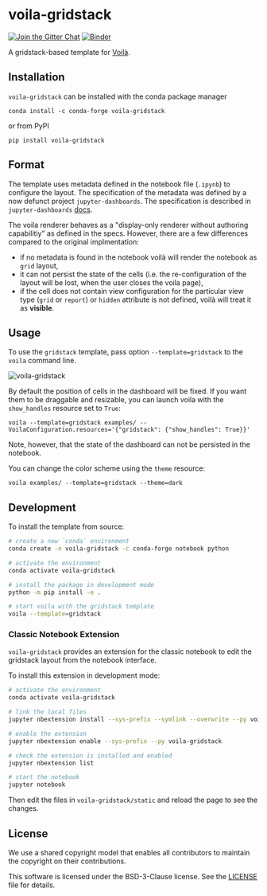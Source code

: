 # voila-gridstack



[![Join the Gitter Chat](https://badges.gitter.im/Join%20Chat.svg)](https://gitter.im/QuantStack/Lobby?utm_source=badge&utm_medium=badge&utm_campaign=pr-badge&utm_content=badge)
[![Binder](https://mybinder.org/badge_logo.svg)](https://mybinder.org/v2/gh/voila-dashboards/voila-gridstack/stable?urlpath=/voila/tree/examples/scotch_dashboard.ipynb)

A gridstack-based template for [Voilà](https://github.com/voila-dashboards/voila).

## Installation

`voila-gridstack` can be installed with the conda package manager

```
conda install -c conda-forge voila-gridstack
```

or from PyPI

```
pip install voila-gridstack
```

## Format

The template uses metadata defined in the notebook file (`.ipynb`) to configure the layout.
The specification of the metadata was defined by a now defunct project `jupyter-dashboards`.
The specification is described in `jupyter-dashboards`
[docs](https://jupyter-dashboards-layout.readthedocs.io/en/latest/metadata.html).

The voila renderer behaves as a "display-only renderer without authoring capabilitiy" as defined in
the specs.  However, there are a few differences compared to the original implmentation:

* if no metadata is found in the notebook voilà will render the notebook as `grid` layout,
* it can not persist the state of the cells (i.e. the re-configuration of the layout will
  be lost, when the user closes the voila page),
* if the cell does not contain view configuration for the particular view type (`grid` or
  `report`) or `hidden` attribute is not defined, voilà will treat it as **visible**.

## Usage

To use the `gridstack` template, pass option `--template=gridstack` to the `voila` command line.

![voila-gridstack](voila-gridstack.gif)

By default the position of cells in the dashboard will be fixed. If you want them to be draggable
and resizable, you can launch voila with the `show_handles` resource set to `True`:

```
voila --template=gridstack examples/ --VoilaConfiguration.resources='{"gridstack": {"show_handles": True}}'
```

Note, however, that the state of the dashboard can not be persisted in the notebook.

You can change the color scheme using the `theme` resource:

```
voila examples/ --template=gridstack --theme=dark
```

## Development

To install the template from source:

```bash
# create a new `conda` environment
conda create -n voila-gridstack -c conda-forge notebook python

# activate the environment
conda activate voila-gridstack

# install the package in development mode
python -m pip install -e .

# start voila with the gridstack template
voila --template=gridstack
```

### Classic Notebook Extension

`voila-gridstack` provides an extension for the classic notebook to edit the gridstack layout from the notebook interface.

To install this extension in development mode:

```bash
# activate the environment
conda activate voila-gridstack

# link the local files
jupyter nbextension install --sys-prefix --symlink --overwrite --py voila-gridstack

# enable the extension
jupyter nbextension enable --sys-prefix --py voila-gridstack

# check the extension is installed and enabled
jupyter nbextension list

# start the notebook
jupyter notebook
```

Then edit the files in `voila-gridstack/static` and reload the page to see the changes.

## License

We use a shared copyright model that enables all contributors to maintain the
copyright on their contributions.

This software is licensed under the BSD-3-Clause license. See the
[LICENSE](LICENSE) file for details.
